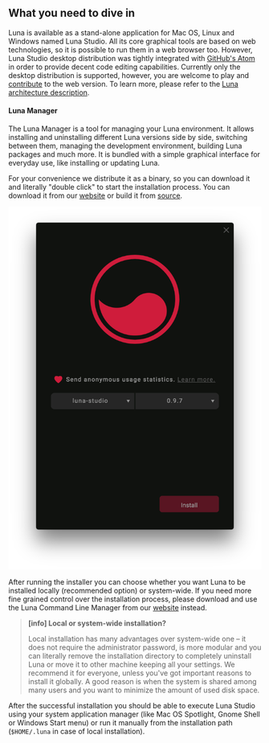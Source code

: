 ## What you need to dive in

Luna is available as a stand-alone application for Mac OS, Linux and Windows named Luna Studio. All its core graphical tools are based on web technologies, so it is possible to run them in a web browser too. However, Luna Studio desktop distribution was tightly integrated with [GitHub's Atom](https://atom.io) in order to provide decent code editing capabilities. Currently only the desktop distribution is supported, however, you are welcome to play and [contribute](http://luna-lang.org/contribute) to the web version. To learn more, please refer to the [Luna architecture description](architecture.md).

#### Luna Manager

The Luna Manager is a tool for managing your Luna environment. It allows installing and uninstalling different Luna versions side by side, switching between them, managing the development environment, building Luna packages and much more. It is bundled with a simple graphical interface for everyday use, like installing or updating Luna.

For your convenience we distribute it as a binary, so you can download it and literally "double click" to start the installation process. You can download it from our [website](http://luna-lang.org) or build it from [source](http://github.com/luna/luna-manager).

![](/assets/installer.png)

After running the installer you can choose whether you want Luna to be installed locally \(recommended option\) or system-wide. If you need more fine grained control over the installation process, please download and use the Luna Command Line Manager from our [website](http://luna-lang.org) instead.

> **\[info\] Local or system-wide installation?**
>
> Local installation has many advantages over system-wide one – it does not require the administrator password, is more modular and you can literally remove the installation directory to completely uninstall Luna or move it to other machine keeping all your settings. We recommend it for everyone, unless you've got important reasons to install it globally. A good reason is when the system is shared among many users and you want to minimize the amount of used disk space.

After the successful installation you should be able to execute Luna Studio using your system application manager \(like Mac OS Spotlight, Gnome Shell or Windows Start menu\) or run it manually from the installation path \(`$HOME/.luna` in case of local installation\).

